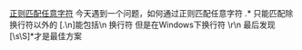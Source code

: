 [正则匹配任意字符](http://bbs.csdn.net/topics/300041987)
今天遇到一个问题，如何通过正则匹配任意字符
.* 只能匹配除换行符以外的
[.\n]能包括\n 换行符
但是在Windows下换行符 \r\n
最后发现[\s\S]*才是最佳方案
